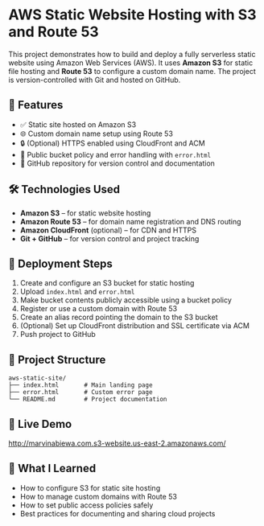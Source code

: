 # AWS Static Website Hosting with S3 and Route 53

This project demonstrates how to build and deploy a fully serverless static website using Amazon Web Services (AWS). It uses **Amazon S3** for static file hosting and **Route 53** to configure a custom domain name. The project is version-controlled with Git and hosted on GitHub.

## 📌 Features

- ✅ Static site hosted on Amazon S3
- 🌐 Custom domain name setup using Route 53
- 🔒 (Optional) HTTPS enabled using CloudFront and ACM
- 📄 Public bucket policy and error handling with `error.html`
- 📁 GitHub repository for version control and documentation

## 🛠️ Technologies Used

- **Amazon S3** – for static website hosting  
- **Amazon Route 53** – for domain name registration and DNS routing  
- **Amazon CloudFront** (optional) – for CDN and HTTPS  
- **Git + GitHub** – for version control and project tracking

## 🚀 Deployment Steps

1. Create and configure an S3 bucket for static hosting
2. Upload `index.html` and `error.html`
3. Make bucket contents publicly accessible using a bucket policy
4. Register or use a custom domain with Route 53
5. Create an alias record pointing the domain to the S3 bucket
6. (Optional) Set up CloudFront distribution and SSL certificate via ACM
7. Push project to GitHub

## 📂 Project Structure

```
aws-static-site/
├── index.html       # Main landing page
├── error.html       # Custom error page
└── README.md        # Project documentation
```

## 🔗 Live Demo

http://marvinabiewa.com.s3-website.us-east-2.amazonaws.com/

## 🧠 What I Learned

- How to configure S3 for static site hosting
- How to manage custom domains with Route 53
- How to set public access policies safely
- Best practices for documenting and sharing cloud projects

